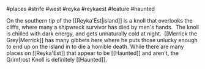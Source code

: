 #places #strife #west #reyka #reykaest #feature #haunted

On the southern tip of the [[Reyka'Est|island]] is a knoll that overlooks the cliffs, where many a shipwreck survivor has died by men's hands.  The knoll is chilled with dark energy, and gets unnaturally cold at night.  [[Merrick the Grey|Merrick]] has many gibbets here where he puts those unlucky enough to end up on the island in to die a horrible death. While there are many places on [[Reyka'Est]] that appear to be [[Haunted]] and aren't, the Grimfrost Knoll is definitely [[Haunted]].
